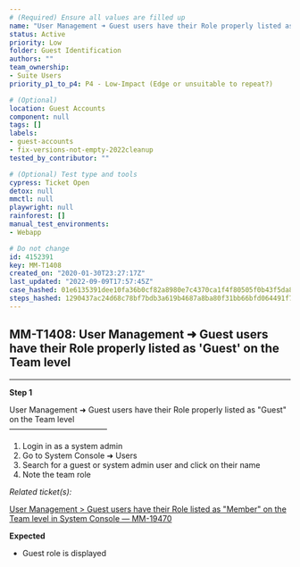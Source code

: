 ```yaml
---
# (Required) Ensure all values are filled up
name: "User Management ➜ Guest users have their Role properly listed as 'Guest' on the Team level"
status: Active
priority: Low
folder: Guest Identification
authors: ""
team_ownership: 
- Suite Users
priority_p1_to_p4: P4 - Low-Impact (Edge or unsuitable to repeat?)

# (Optional)
location: Guest Accounts
component: null
tags: []
labels: 
- guest-accounts
- fix-versions-not-empty-2022cleanup
tested_by_contributor: ""

# (Optional) Test type and tools
cypress: Ticket Open
detox: null
mmctl: null
playwright: null
rainforest: []
manual_test_environments:
- Webapp

# Do not change
id: 4152391
key: MM-T1408
created_on: "2020-01-30T23:27:17Z"
last_updated: "2022-09-09T17:57:45Z"
case_hashed: 01e6135391dee10fa36b0cf82a8980e7c4370ca1f4f80505f0b43f5da8e02b871bc9d8e5088c7e9923a473ff46a7bae0
steps_hashed: 1290437ac24d68c78bf7bdb3a619b4687a8ba80f31bb66bfd064491f70b609f6642b001eb2d4666c63220f59e8fbb035
---
```


<!-- (Auto-generated) Based on frontmatter's "key" and "name" -->

## MM-T1408: User Management ➜ Guest users have their Role properly listed as 'Guest' on the Team level

---

**Step 1**

User Management ➜ Guest users have their Role properly listed as "Guest" on the Team level\
–––––––––––––––––––––––––

1. Login in as a system admin
2. Go to System Console ➜ Users
3. Search for a guest or system admin user and click on their name
4. Note the team role

_Related ticket(s):_

[User Management > Guest users have their Role listed as "Member" on the Team level in System Console — MM-19470](https://mattermost.atlassian.net/browse/MM-19470)

**Expected**

- Guest role is displayed
